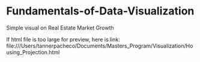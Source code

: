 # Fundamentals-of-Data-Visualization
Simple visual on Real Estate Market Growth


If html file is too large for preview, here is link: file:///Users/tannerpacheco/Documents/Masters_Program/Visualization/Housing_Projection.html
